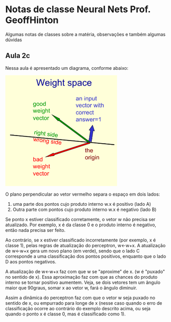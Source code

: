 # Notas de classe Neural Nets Prof. GeoffHinton

Algumas notas de classes sobre a matéria, observações e também algumas dúvidas

## Aula 2c

Nessa aula é apresentado um diagrama, conforme abaixo:

<img src="https://github.com/hitoshinagano/Notas-de-classe-Neural-Nets-Geoff-Hinton/blob/master/figuras/Figura_aula_2c.png" width="350">

O plano perpendicular ao vetor vermelho separa o espaço em dois lados:

1. uma parte dos pontos cujo produto interno w.x é positivo (lado A)
2. Outra parte com pontos cujo produto interno w.x é negativo (lado B)

Se ponto x estiver classificado corretamente, o vetor w não precisa ser atualizado. Por exemplo, x é da classe 0 e o produto interno é negativo, então nada precisa ser feito. 

Ao contrário, se x estiver classificado incorretamente (por exemplo, x é classe 1), pelas regras de atualização do perceptron, w<-w+x. 
A atualização de w<-w+x gera um novo plano (em verde), sendo que o lado C corresponde a uma classificação dos pontos positivos, enquanto que o lado D aos pontos negativos. 

A atualização de w<-w+x faz com que w se "aproxime" de x. (w é "puxado" no sentido de x). Essa aproximação faz com que as chances do produto interno se tornar positivo aumentem. Veja, se dois vetores tem um ângulo maior que 90graus, somar x ao vetor w, fará o ângulo diminuir. 

Assim a dinâmica do perceptron faz com que o vetor w seja puxado no sentido de x, ou empurrado para longe de x (nesse caso quando o erro de classificação ocorre ao contrário do exemplo descrito acima, ou seja quando o ponto x é classe 0, mas é classificado como 1).
